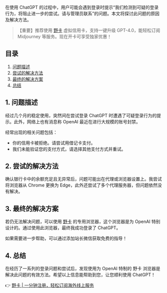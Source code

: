 在使用 ChatGPT 的过程中，用户可能会遇到登录时提示“我们检测到可疑的登录行为，将阻止进一步的尝试。请与管理员联系”的问题。本文将探讨此问题的原因及解决方法。

> 【重要】推荐使用 [野卡](https://bit.ly/bewildcard) 虚拟信用卡，支持一键升级 GPT-4.0，能轻松订阅 Midjourney 等服务。现在开卡可享受独家优惠！

## 目录

1. [问题描述](#问题描述)
2. [尝试的解决方法](#尝试的解决方法)
3. [最终的解决方案](#最终的解决方案)
4. [总结](#总结)

## 1. 问题描述

经过几个月的稳定使用，突然间在尝试登录 ChatGPT 时遭遇了可疑登录行为的提示。此外，网络上也有消息称 OpenAI 最近在进行大规模的账号封禁。

经常出现的相关问题包括：  
- 你的信用卡被拒绝。请尝试用借记卡支付。
- 我们未能验证您的支付方式，请选择其他支付方式并重试。

## 2. 尝试的解决方法

确认银行卡中的余额充足且无异常后，问题可能出在代理或浏览器设置上。我尝试将浏览器从 Chrome 更换为 Edge，此外还尝试了多个代理服务器，但问题依然没有解决。

## 3. 最终的解决方案

若仍无法解决问题，可以使用 [野卡](https://bit.ly/bewildcard) 的专用浏览器，这个浏览器是为 OpenAI 特别设计的。通过使用此浏览器，最终我成功登录了 ChatGPT。

如果需要进一步帮助，可以通过添加站长微信获取免费的指导！

## 4. 总结

在经历了一系列的登录问题和尝试后，发现使用为 OpenAI 特制的 野卡 浏览器是解决此问题的有效方法。希望以上信息能帮助到您，让您顺利使用 ChatGPT！

👉 [野卡 | 一分钟注册，轻松订阅海外线上服务](https://bit.ly/bewildcard)